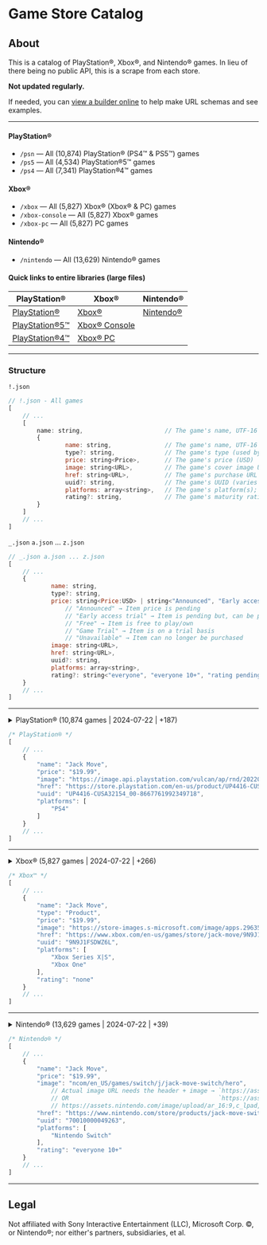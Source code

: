 # Game Store Catalog

## About

This is a catalog of PlayStation&reg;, Xbox&reg;, and Nintendo&reg; games. In lieu of there being no public API, this is a scrape from each store.

**Not updated regularly.**

If needed, you can [view a builder online](https://minkcbos.retool.com/app/game-store-catalog) to help make URL schemas and see examples.

----

#### PlayStation&reg;

- `/psn` &mdash; All (10,874) PlayStation&reg; (PS4&trade; & PS5&trade;) games
- `/ps5` &mdash; All (4,534) PlayStation&reg;5&trade; games
- `/ps4` &mdash; All (7,341) PlayStation&reg;4&trade; games

#### Xbox&reg;

- `/xbox` &mdash; All (5,827) Xbox&reg; (Xbox&reg; & PC) games
- `/xbox-console` &mdash; All (5,827) Xbox&reg; games
- `/xbox-pc` &mdash; All (5,827) PC games

#### Nintendo&reg;

- `/nintendo` &mdash; All (13,629) Nintendo&reg; games

#### Quick links to entire libraries (large files)

| PlayStation&reg;  | Xbox&reg;      | Nintendo&reg;  |
| ----------------- | -------------- | -------------- |
| [PlayStation&reg;](https://raw.githubusercontent.com/Ephellon/game-store-catalog/main/psn/!.json) | [Xbox&reg;](https://raw.githubusercontent.com/Ephellon/game-store-catalog/main/xbox/!.json) | [Nintendo&reg;](https://raw.githubusercontent.com/Ephellon/game-store-catalog/main/nintendo/!.json) |
| [PlayStation&reg;5&trade;](https://raw.githubusercontent.com/Ephellon/game-store-catalog/main/ps5/!.json) | [Xbox&reg; Console](https://raw.githubusercontent.com/Ephellon/game-store-catalog/main/xbox-console/!.json) | |
| [PlayStation&reg;4&trade;](https://raw.githubusercontent.com/Ephellon/game-store-catalog/main/ps4/!.json) | [Xbox&reg; PC](https://raw.githubusercontent.com/Ephellon/game-store-catalog/main/xbox-pc/!.json) | |

----

### Structure

`!.json`

```js
// !.json - All games
[
    // ...
    [
        name: string,                       // The game's name, UTF-16
        {
                name: string,               // The game's name, UTF-16
                type?: string,              // The game's type (used by Xbox)
                price: string<Price>,       // The game's price (USD)
                image: string<URL>,         // The game's cover image URL
                href: string<URL>,          // The game's purchase URL
                uuid?: string,              // The game's UUID (varies per store)
                platforms: array<string>,   // The game's platform(s); e.g. "PS5", "Xbox One", "Nintendo Switch", etc.
                rating?: string,            // The game's maturity rating, e.g. "everyone 10+"
        }
    ]
    // ...
]
```

`_.json` `a.json` ... `z.json`

```js
// _.json a.json ... z.json
[
    // ...
    {
            name: string,
            type?: string,
            price: string<Price:USD> | string<"Announced", "Early access trial", "Free", "Game Trial", "Unavailable">,
                // "Announced" → Item price is pending
                // "Early access trial" → Item is pending but, can be played on a trial basis
                // "Free" → Item is free to play/own
                // "Game Trial" → Item is on a trial basis
                // "Unavailable" → Item can no longer be purchased
            image: string<URL>,
            href: string<URL>,
            uuid?: string,
            platforms: array<string>,
            rating?: string<"everyone", "everyone 10+", "rating pending", "teen", "mature 17+", "none">,
    }
    // ...
]
```

----

<details><summary>PlayStation&reg; (10,874 games | 2024-07-22 | +187)</summary>

[`!.json`](https://raw.githubusercontent.com/Ephellon/game-store-catalog/main/psn/!.json) - All games (large file size)

  - Saved as a `Map` → `[ [name:string, properties:object] ]`

[`_.json`](https://raw.githubusercontent.com/Ephellon/game-store-catalog/main/psn/_.json) - All games that begin with a non-alphabetic character (`0` `[` etc.)

  - e.g. `0 Degrees` `[PROTOTYPE™]` `#Funtime`

[`a.json`](https://raw.githubusercontent.com/Ephellon/game-store-catalog/main/psn/a.json) - All games that begin with `A`

[`b.json`](https://raw.githubusercontent.com/Ephellon/game-store-catalog/main/psn/b.json) - All games that begin with `B`

[`c.json`](https://raw.githubusercontent.com/Ephellon/game-store-catalog/main/psn/c.json) - All games that begin with `C`

[`d.json`](https://raw.githubusercontent.com/Ephellon/game-store-catalog/main/psn/d.json) - All games that begin with `D`

[`e.json`](https://raw.githubusercontent.com/Ephellon/game-store-catalog/main/psn/e.json) - All games that begin with `E`

[`f.json`](https://raw.githubusercontent.com/Ephellon/game-store-catalog/main/psn/f.json) - All games that begin with `F`

[`g.json`](https://raw.githubusercontent.com/Ephellon/game-store-catalog/main/psn/g.json) - All games that begin with `G`

[`h.json`](https://raw.githubusercontent.com/Ephellon/game-store-catalog/main/psn/h.json) - All games that begin with `H`

[`i.json`](https://raw.githubusercontent.com/Ephellon/game-store-catalog/main/psn/i.json) - All games that begin with `I`

[`j.json`](https://raw.githubusercontent.com/Ephellon/game-store-catalog/main/psn/j.json) - All games that begin with `J`

[`k.json`](https://raw.githubusercontent.com/Ephellon/game-store-catalog/main/psn/k.json) - All games that begin with `K`

[`l.json`](https://raw.githubusercontent.com/Ephellon/game-store-catalog/main/psn/l.json) - All games that begin with `L`

[`m.json`](https://raw.githubusercontent.com/Ephellon/game-store-catalog/main/psn/m.json) - All games that begin with `M`

[`n.json`](https://raw.githubusercontent.com/Ephellon/game-store-catalog/main/psn/n.json) - All games that begin with `N`

[`o.json`](https://raw.githubusercontent.com/Ephellon/game-store-catalog/main/psn/o.json) - All games that begin with `O`

[`p.json`](https://raw.githubusercontent.com/Ephellon/game-store-catalog/main/psn/p.json) - All games that begin with `P`

[`q.json`](https://raw.githubusercontent.com/Ephellon/game-store-catalog/main/psn/q.json) - All games that begin with `Q`

[`r.json`](https://raw.githubusercontent.com/Ephellon/game-store-catalog/main/psn/r.json) - All games that begin with `R`

[`s.json`](https://raw.githubusercontent.com/Ephellon/game-store-catalog/main/psn/s.json) - All games that begin with `S`

[`t.json`](https://raw.githubusercontent.com/Ephellon/game-store-catalog/main/psn/t.json) - All games that begin with `T`

[`u.json`](https://raw.githubusercontent.com/Ephellon/game-store-catalog/main/psn/u.json) - All games that begin with `U`

[`v.json`](https://raw.githubusercontent.com/Ephellon/game-store-catalog/main/psn/v.json) - All games that begin with `V`

[`w.json`](https://raw.githubusercontent.com/Ephellon/game-store-catalog/main/psn/w.json) - All games that begin with `W`

[`x.json`](https://raw.githubusercontent.com/Ephellon/game-store-catalog/main/psn/x.json) - All games that begin with `X`

[`y.json`](https://raw.githubusercontent.com/Ephellon/game-store-catalog/main/psn/y.json) - All games that begin with `Y`

[`z.json`](https://raw.githubusercontent.com/Ephellon/game-store-catalog/main/psn/z.json) - All games that begin with `Z`

</details>

```js
/* PlayStation® */
[
    // ...
    {
        "name": "Jack Move",
        "price": "$19.99",
        "image": "https://image.api.playstation.com/vulcan/ap/rnd/202208/0311/QNhcccNfqdO0Yf8gMo4yVnv0.png",
        "href": "https://store.playstation.com/en-us/product/UP4416-CUSA32154_00-8667761992349718",
        "uuid": "UP4416-CUSA32154_00-8667761992349718",
        "platforms": [
            "PS4"
        ]
    }
    // ...
]
```

----

<details><summary>Xbox&reg; (5,827 games | 2024-07-22 | +266)</summary>

[`!.json`](https://raw.githubusercontent.com/Ephellon/game-store-catalog/main/xbox/!.json) - All games (large file size)

  - Saved as a `Map` → `[ [name:string, properties:object] ]`

[`_.json`](https://raw.githubusercontent.com/Ephellon/game-store-catalog/main/xbox/_.json) - All games that begin with a non-alphabetic character (`0` `[` etc.)

  - e.g. `20XX` `3on3 FreeStyle` `890B`

[`a.json`](https://raw.githubusercontent.com/Ephellon/game-store-catalog/main/xbox/a.json) - All games that begin with `A`

[`b.json`](https://raw.githubusercontent.com/Ephellon/game-store-catalog/main/xbox/b.json) - All games that begin with `B`

[`c.json`](https://raw.githubusercontent.com/Ephellon/game-store-catalog/main/xbox/c.json) - All games that begin with `C`

[`d.json`](https://raw.githubusercontent.com/Ephellon/game-store-catalog/main/xbox/d.json) - All games that begin with `D`

[`e.json`](https://raw.githubusercontent.com/Ephellon/game-store-catalog/main/xbox/e.json) - All games that begin with `E`

[`f.json`](https://raw.githubusercontent.com/Ephellon/game-store-catalog/main/xbox/f.json) - All games that begin with `F`

[`g.json`](https://raw.githubusercontent.com/Ephellon/game-store-catalog/main/xbox/g.json) - All games that begin with `G`

[`h.json`](https://raw.githubusercontent.com/Ephellon/game-store-catalog/main/xbox/h.json) - All games that begin with `H`

[`i.json`](https://raw.githubusercontent.com/Ephellon/game-store-catalog/main/xbox/i.json) - All games that begin with `I`

[`j.json`](https://raw.githubusercontent.com/Ephellon/game-store-catalog/main/xbox/j.json) - All games that begin with `J`

[`k.json`](https://raw.githubusercontent.com/Ephellon/game-store-catalog/main/xbox/k.json) - All games that begin with `K`

[`l.json`](https://raw.githubusercontent.com/Ephellon/game-store-catalog/main/xbox/l.json) - All games that begin with `L`

[`m.json`](https://raw.githubusercontent.com/Ephellon/game-store-catalog/main/xbox/m.json) - All games that begin with `M`

[`n.json`](https://raw.githubusercontent.com/Ephellon/game-store-catalog/main/xbox/n.json) - All games that begin with `N`

[`o.json`](https://raw.githubusercontent.com/Ephellon/game-store-catalog/main/xbox/o.json) - All games that begin with `O`

[`p.json`](https://raw.githubusercontent.com/Ephellon/game-store-catalog/main/xbox/p.json) - All games that begin with `P`

[`q.json`](https://raw.githubusercontent.com/Ephellon/game-store-catalog/main/xbox/q.json) - All games that begin with `Q`

[`r.json`](https://raw.githubusercontent.com/Ephellon/game-store-catalog/main/xbox/r.json) - All games that begin with `R`

[`s.json`](https://raw.githubusercontent.com/Ephellon/game-store-catalog/main/xbox/s.json) - All games that begin with `S`

[`t.json`](https://raw.githubusercontent.com/Ephellon/game-store-catalog/main/xbox/t.json) - All games that begin with `T`

[`u.json`](https://raw.githubusercontent.com/Ephellon/game-store-catalog/main/xbox/u.json) - All games that begin with `U`

[`v.json`](https://raw.githubusercontent.com/Ephellon/game-store-catalog/main/xbox/v.json) - All games that begin with `V`

[`w.json`](https://raw.githubusercontent.com/Ephellon/game-store-catalog/main/xbox/w.json) - All games that begin with `W`

[`x.json`](https://raw.githubusercontent.com/Ephellon/game-store-catalog/main/xbox/x.json) - All games that begin with `X`

[`y.json`](https://raw.githubusercontent.com/Ephellon/game-store-catalog/main/xbox/y.json) - All games that begin with `Y`

[`z.json`](https://raw.githubusercontent.com/Ephellon/game-store-catalog/main/xbox/z.json) - All games that begin with `Z`

</details>

```js
/* Xbox™ */
[
    // ...
    {
        "name": "Jack Move",
        "type": "Product",
        "price": "$19.99",
        "image": "https://store-images.s-microsoft.com/image/apps.29635.13536821765519749.cfbde45b-cbb1-4694-a1bd-57f40c566293.65bcd4ae-e8e3-4b8a-a47f-c99cb9da90cc?w=200",
        "href": "https://www.xbox.com/en-us/games/store/jack-move/9N9J1FSDWZ6L",
        "uuid": "9N9J1FSDWZ6L",
        "platforms": [
            "Xbox Series X|S",
            "Xbox One"
        ],
        "rating": "none"
    }
    // ...
]
```

----

<details><summary>Nintendo&reg; (13,629 games | 2024-07-22 | +39)</summary>

[`!.json`](https://raw.githubusercontent.com/Ephellon/game-store-catalog/main/nintendo/!.json) - All games (large file size)

  - Saved as a `Map` → `[ [name:string, properties:object] ]`

[`_.json`](https://raw.githubusercontent.com/Ephellon/game-store-catalog/main/nintendo/_.json) - All games that begin with a non-alphabetic character (`0` `[` etc.)

  - e.g. `密室のサクリファイス／ABYSS OF THE SACRIFICE` `3D ADVANTIME` `8Doors: Arum's Afterlife Adventure`

[`a.json`](https://raw.githubusercontent.com/Ephellon/game-store-catalog/main/nintendo/a.json) - All games that begin with `A`

[`b.json`](https://raw.githubusercontent.com/Ephellon/game-store-catalog/main/nintendo/b.json) - All games that begin with `B`

[`c.json`](https://raw.githubusercontent.com/Ephellon/game-store-catalog/main/nintendo/c.json) - All games that begin with `C`

[`d.json`](https://raw.githubusercontent.com/Ephellon/game-store-catalog/main/nintendo/d.json) - All games that begin with `D`

[`e.json`](https://raw.githubusercontent.com/Ephellon/game-store-catalog/main/nintendo/e.json) - All games that begin with `E`

[`f.json`](https://raw.githubusercontent.com/Ephellon/game-store-catalog/main/nintendo/f.json) - All games that begin with `F`

[`g.json`](https://raw.githubusercontent.com/Ephellon/game-store-catalog/main/nintendo/g.json) - All games that begin with `G`

[`h.json`](https://raw.githubusercontent.com/Ephellon/game-store-catalog/main/nintendo/h.json) - All games that begin with `H`

[`i.json`](https://raw.githubusercontent.com/Ephellon/game-store-catalog/main/nintendo/i.json) - All games that begin with `I`

[`j.json`](https://raw.githubusercontent.com/Ephellon/game-store-catalog/main/nintendo/j.json) - All games that begin with `J`

[`k.json`](https://raw.githubusercontent.com/Ephellon/game-store-catalog/main/nintendo/k.json) - All games that begin with `K`

[`l.json`](https://raw.githubusercontent.com/Ephellon/game-store-catalog/main/nintendo/l.json) - All games that begin with `L`

[`m.json`](https://raw.githubusercontent.com/Ephellon/game-store-catalog/main/nintendo/m.json) - All games that begin with `M`

[`n.json`](https://raw.githubusercontent.com/Ephellon/game-store-catalog/main/nintendo/n.json) - All games that begin with `N`

[`o.json`](https://raw.githubusercontent.com/Ephellon/game-store-catalog/main/nintendo/o.json) - All games that begin with `O`

[`p.json`](https://raw.githubusercontent.com/Ephellon/game-store-catalog/main/nintendo/p.json) - All games that begin with `P`

[`q.json`](https://raw.githubusercontent.com/Ephellon/game-store-catalog/main/nintendo/q.json) - All games that begin with `Q`

[`r.json`](https://raw.githubusercontent.com/Ephellon/game-store-catalog/main/nintendo/r.json) - All games that begin with `R`

[`s.json`](https://raw.githubusercontent.com/Ephellon/game-store-catalog/main/nintendo/s.json) - All games that begin with `S`

[`t.json`](https://raw.githubusercontent.com/Ephellon/game-store-catalog/main/nintendo/t.json) - All games that begin with `T`

[`u.json`](https://raw.githubusercontent.com/Ephellon/game-store-catalog/main/nintendo/u.json) - All games that begin with `U`

[`v.json`](https://raw.githubusercontent.com/Ephellon/game-store-catalog/main/nintendo/v.json) - All games that begin with `V`

[`w.json`](https://raw.githubusercontent.com/Ephellon/game-store-catalog/main/nintendo/w.json) - All games that begin with `W`

[`x.json`](https://raw.githubusercontent.com/Ephellon/game-store-catalog/main/nintendo/x.json) - All games that begin with `X`

[`y.json`](https://raw.githubusercontent.com/Ephellon/game-store-catalog/main/nintendo/y.json) - All games that begin with `Y`

[`z.json`](https://raw.githubusercontent.com/Ephellon/game-store-catalog/main/nintendo/z.json) - All games that begin with `Z`

</details>

```js
/* Nintendo® */
[
    // ...
    {
        "name": "Jack Move",
        "price": "$19.99",
        "image": "ncom/en_US/games/switch/j/jack-move-switch/hero",
            // Actual image URL needs the header + image → `https://assets.nintendo.com/image/upload/ar_16:9,c_lpad,w_656/b_white/f_auto/q_auto/${ image }`
            // OR                                          `https://assets.nintendo.com/image/upload/ar_16:9,b_auto:border,c_lpad/b_white/f_auto/q_auto/dpr_1.0/c_scale,w_700/${ image }`
            // https://assets.nintendo.com/image/upload/ar_16:9,c_lpad,w_656/b_white/f_auto/q_auto/ncom/en_US/games/switch/j/jack-move-switch/hero
        "href": "https://www.nintendo.com/store/products/jack-move-switch/",
        "uuid": "70010000049263",
        "platforms": [
            "Nintendo Switch"
        ],
        "rating": "everyone 10+"
    }
    // ...
]
```

----

## Legal

Not affiliated with Sony Interactive Entertainment (LLC), Microsoft Corp. &copy;, or Nintendo&reg;; nor either's partners, subsidiaries, et al.

